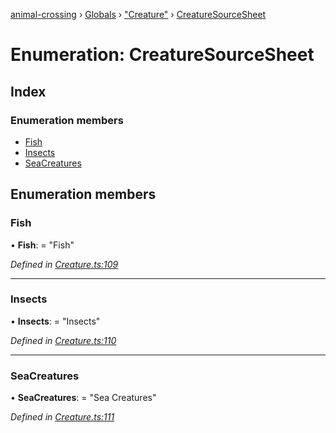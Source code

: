 [animal-crossing](../README.md) › [Globals](../globals.md) › ["Creature"](../modules/_creature_.md) › [CreatureSourceSheet](_creature_.creaturesourcesheet.md)

# Enumeration: CreatureSourceSheet

## Index

### Enumeration members

* [Fish](_creature_.creaturesourcesheet.md#fish)
* [Insects](_creature_.creaturesourcesheet.md#insects)
* [SeaCreatures](_creature_.creaturesourcesheet.md#seacreatures)

## Enumeration members

###  Fish

• **Fish**: = "Fish"

*Defined in [Creature.ts:109](https://github.com/Norviah/animal-crossing/blob/ee641cf/module/types/Creature.ts#L109)*

___

###  Insects

• **Insects**: = "Insects"

*Defined in [Creature.ts:110](https://github.com/Norviah/animal-crossing/blob/ee641cf/module/types/Creature.ts#L110)*

___

###  SeaCreatures

• **SeaCreatures**: = "Sea Creatures"

*Defined in [Creature.ts:111](https://github.com/Norviah/animal-crossing/blob/ee641cf/module/types/Creature.ts#L111)*
